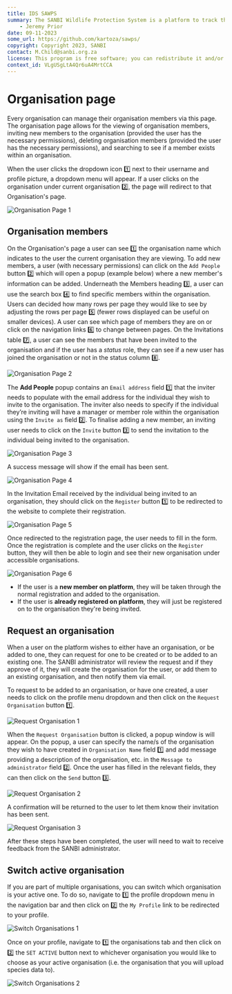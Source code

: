 ```yaml
---
title: IDS SAWPS
summary: The SANBI Wildlife Protection System is a platform to track the population levels of endangered wildlife.
    - Jeremy Prior
date: 09-11-2023
some_url: https://github.com/kartoza/sawps/
copyright: Copyright 2023, SANBI
contact: M.Child@sanbi.org.za
license: This program is free software; you can redistribute it and/or modify it under the terms of the GNU Affero General Public License as published by the Free Software Foundation; either version 3 of the License, or (at your option) any later version.
context_id: VLgUSgLtA4Qr6uA4MrtCCA
---
```


# Organisation page

Every organisation can manage their organisation members via this page. The organisation page allows for the viewing of organisation members, inviting new members to the organisation (provided the user has the necessary permissions), deleting organisation members (provided the user has the necessary permissions), and searching to see if a member exists within an organisation.

When the user clicks the dropdown icon 1️⃣ next to their username and profile picture, a dropdown menu will appear. If a user clicks on the organisation under current organisation 2️⃣, the page will redirect to that Organisation's page.

![Organisation Page 1](./img/organisation-page-1.png)

## Organisation members

On the Organisation's page a user can see 1️⃣ the organisation name which indicates to the user the current organisation they are viewing. To add new members, a user (with necessary permissions) can click on the `Add People` button 2️⃣ which will open a popup (example below) where a new member's information can be added. Underneath the Members heading 3️⃣, a user can use the search box 4️⃣ to find specific members within the organisation. Users can decided how many rows per page they would like to see by adjusting the rows per page 5️⃣ (fewer rows displayed can be useful on smaller devices). A user can see which page of members they are on or click on the navigation links 6️⃣ to change between pages. On the Invitations table 7️⃣, a user can see the members that have been invited to the organisation and if the user has a *status* role, they can see if a new user has joined the organisation or not in the status column 8️⃣.

![Organisation Page 2](./img/organisation-page-2.png)

The **Add People** popup contains an `Email address` field 1️⃣ that the inviter needs to populate with the email address for the individual they wish to invite to the organisation. The inviter also needs to specify if the individual they’re inviting will have a manager or member role within the organisation using the `Invite as` field 2️⃣. To finalise adding a new member, an inviting user needs to click on the `Invite` button 3️⃣ to send the invitation to the individual being invited to the organisation.

![Organisation Page 3](./img/organisation-page-3.png)

A success message will show if the email has been sent.

![Organisation Page 4](./img/organisation-page-4.png)

In the Invitation Email received by the individual being invited to an organisation, they should click on the `Register` button 1️⃣ to be redirected to the website to complete their registration.

![Organisation Page 5](./img/organisation-page-5.png)

Once redirected to the registration page, the user needs to fill in the form. Once the registration is complete and the user clicks on the `Register` button, they will then be able to login and see their new organisation under accessible organisations.

![Organisation Page 6](./img/organisation-page-6.png)

* If the user is a **new member on platform**, they will be taken through the normal registration and added to the organisation.
* If the user is **already registered on platform**, they will just be registered on to the organisation they're being invited.

## Request an organisation

When a user on the platform wishes to either have an organisation, or be added to one, they can request for one to be created or to be added to an existing one. The SANBI administrator will review the request and if they approve of it, they will create the organisation for the user, or add them to an existing organisation, and then notify them via email.

To request to be added to an organisation, or have one created, a user needs to click on the profile menu dropdown and then click on the `Request Organisation` button 1️⃣.

![Request Organisation 1](./img/request-organisation-1.png)

When the `Request Organisation` button is clicked, a popup window is will appear. On the popup, a user can specify the name/s of the organisation they wish to have created in `Organisation Name` field 1️⃣ and add message providing a description of the organisation, etc. in the `Message to administrator` field 2️⃣. Once the user has filled in the relevant fields, they can then click on the `Send` button 3️⃣.

![Request Organisation 2](./img/request-organisation-2.png)

A confirmation will be returned to the user to let them know their invitation has been sent.

![Request Organisation 3](./img/request-organisation-3.png)

After these steps have been completed, the user will need to wait to receive feedback from the SANBI administrator.

## Switch active organisation

If you are part of multiple organisations, you can switch which organisation is your active one. To do so, navigate to 1️⃣ the profile dropdown menu in the navigation bar and then click on 2️⃣ the `My Profile` link to be redirected to your profile.

![Switch Organisations 1](./img/switch-organisations-1.png)

Once on your profile, navigate to 1️⃣ the organisations tab and then click on 2️⃣ the `SET ACTIVE` button next to whichever organisation you would like to choose as your active organisation (i.e. the organisation that you will upload species data to).

![Switch Organisations 2](./img/switch-organisations-2.png)
